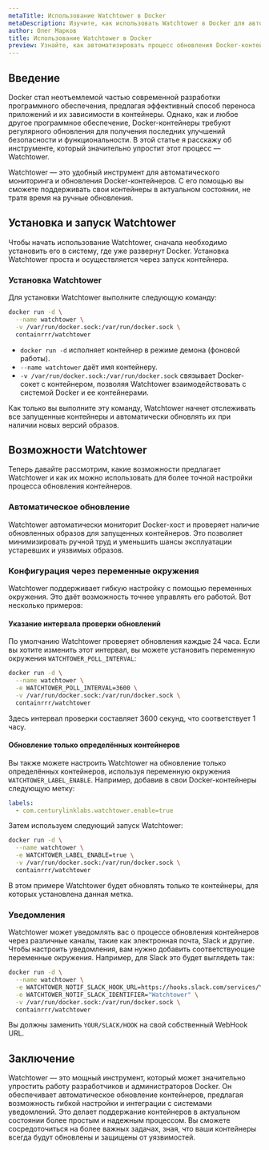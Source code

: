 ```yaml
---
metaTitle: Использование Watchtower в Docker
metaDescription: Изучите, как использовать Watchtower в Docker для автоматического обновления контейнеров - руководство по установке, использованию и настройке
author: Олег Марков
title: Использование Watchtower в Docker
preview: Узнайте, как автоматизировать процесс обновления Docker-контейнеров с помощью Watchtower. Пошаговое руководство по настройке и применению.
---
```


## Введение

Docker стал неотъемлемой частью современной разработки программного обеспечения, предлагая эффективный способ переноса приложений и их зависимости в контейнеры. Однако, как и любое другое программное обеспечение, Docker-контейнеры требуют регулярного обновления для получения последних улучшений безопасности и функциональности. В этой статье я расскажу об инструменте, который значительно упростит этот процесс — Watchtower. 

Watchtower — это удобный инструмент для автоматического мониторинга и обновления Docker-контейнеров. С его помощью вы сможете поддерживать свои контейнеры в актуальном состоянии, не тратя время на ручные обновления.

## Установка и запуск Watchtower

Чтобы начать использование Watchtower, сначала необходимо установить его в систему, где уже развернут Docker. Установка Watchtower проста и осуществляется через запуск контейнера.

### Установка Watchtower

Для установки Watchtower выполните следующую команду:

```bash
docker run -d \
  --name watchtower \
  -v /var/run/docker.sock:/var/run/docker.sock \
  containrrr/watchtower
```

- `docker run -d` исполняет контейнер в режиме демона (фоновой работы).
- `--name watchtower` даёт имя контейнеру.
- `-v /var/run/docker.sock:/var/run/docker.sock` связывает Docker-сокет с контейнером, позволяя Watchtower взаимодействовать с системой Docker и ее контейнерами.

Как только вы выполните эту команду, Watchtower начнет отслеживать все запущенные контейнеры и автоматически обновлять их при наличии новых версий образов.

## Возможности Watchtower

Теперь давайте рассмотрим, какие возможности предлагает Watchtower и как их можно использовать для более точной настройки процесса обновления контейнеров.

### Автоматическое обновление

Watchtower автоматически мониторит Docker-хост и проверяет наличие обновленных образов для запущенных контейнеров. Это позволяет минимизировать ручной труд и уменьшить шансы эксплуатации устаревших и уязвимых образов.

### Конфигурация через переменные окружения

Watchtower поддерживает гибкую настройку с помощью переменных окружения. Это даёт возможность точнее управлять его работой. Вот несколько примеров:

#### Указание интервала проверки обновлений

По умолчанию Watchtower проверяет обновления каждые 24 часа. Если вы хотите изменить этот интервал, вы можете установить переменную окружения `WATCHTOWER_POLL_INTERVAL`:

```bash
docker run -d \
  --name watchtower \
  -e WATCHTOWER_POLL_INTERVAL=3600 \
  -v /var/run/docker.sock:/var/run/docker.sock \
  containrrr/watchtower
```

Здесь интервал проверки составляет 3600 секунд, что соответствует 1 часу.

#### Обновление только определённых контейнеров

Вы также можете настроить Watchtower на обновление только определённых контейнеров, используя переменную окружения `WATCHTOWER_LABEL_ENABLE`. Например, добавив в свои Docker-контейнеры следующую метку:

```yaml
labels:
  - com.centurylinklabs.watchtower.enable=true
```

Затем используем следующий запуск Watchtower:

```bash
docker run -d \
  --name watchtower \
  -e WATCHTOWER_LABEL_ENABLE=true \
  -v /var/run/docker.sock:/var/run/docker.sock \
  containrrr/watchtower
```

В этом примере Watchtower будет обновлять только те контейнеры, для которых установлена данная метка.

### Уведомления

Watchtower может уведомлять вас о процессе обновления контейнеров через различные каналы, такие как электронная почта, Slack и другие. Чтобы настроить уведомления, вам нужно добавить соответствующие переменные окружения. Например, для Slack это будет выглядеть так:

```bash
docker run -d \
  --name watchtower \
  -e WATCHTOWER_NOTIF_SLACK_HOOK_URL=https://hooks.slack.com/services/YOUR/SLACK/HOOK \
  -e WATCHTOWER_NOTIF_SLACK_IDENTIFIER="Watchtower" \
  -v /var/run/docker.sock:/var/run/docker.sock \
  containrrr/watchtower
```

Вы должны заменить `YOUR/SLACK/HOOK` на свой собственный WebHook URL.

## Заключение

Watchtower — это мощный инструмент, который может значительно упростить работу разработчиков и администраторов Docker. Он обеспечивает автоматическое обновление контейнеров, предлагая возможность гибкой настройки и интеграции с системами уведомлений. Это делает поддержание контейнеров в актуальном состоянии более простым и надежным процессом. Вы сможете сосредоточиться на более важных задачах, зная, что ваши контейнеры всегда будут обновлены и защищены от уязвимостей.
